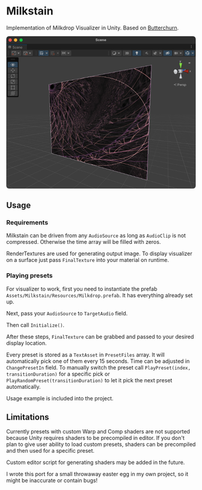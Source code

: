 # Milkstain
Implementation of Milkdrop Visualizer in Unity. Based on <a href=https://github.com/jberg/butterchurn>Butterchurn</a>.

![Screenshot](Screenshot.png)

## Usage

### Requirements
Milkstain can be driven from any ```AudioSource``` as long as ```AudioClip``` is not compressed. Otherwise the time array will be filled with zeros.

RenderTextures are used for generating output image. To display visualizer on a surface just pass ```FinalTexture``` into your material on runtime.

### Playing presets
For visualizer to work, first you need to instantiate the prefab ```Assets/Milkstain/Resources/Milkdrop.prefab```. It has everything already set up.

Next, pass your ```AudioSource``` to ```TargetAudio``` field.

Then call ```Initialize()```.

After these steps, ```FinalTexture``` can be grabbed and passed to your desired display location.

Every preset is stored as a ```TextAsset``` in ```PresetFiles``` array. It will automatically pick one of them every 15 seconds. Time can be adjusted in ```ChangePresetIn``` field. To manually switch the preset call ```PlayPreset(index, transitionDuration)``` for a specific pick or ```PlayRandomPreset(transitionDuration)``` to let it pick the next preset automatically.

Usage example is included into the project.

## Limitations
Currently presets with custom Warp and Comp shaders are not supported because Unity requires shaders to be precompiled in editor. If you don't plan to give user ability to load custom presets, shaders can be precompiled and then used for a specific preset.

Custom editor script for generating shaders may be added in the future.

I wrote this port for a small throwaway easter egg in my own project, so it might be inaccurate or contain bugs!
